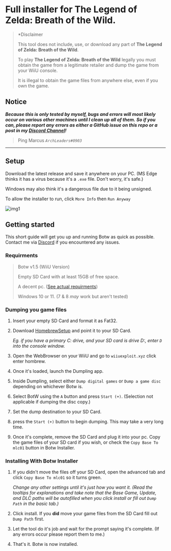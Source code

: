 # Full installer for The Legend of Zelda: Breath of the Wild.

> \*Disclaimer
>
> This tool does not include, use, or download any part of **The Legend of Zelda: Breath of the Wild**.
>
> To play **The Legend of Zelda: Breath of the Wild** legally you must obtain the game from a legitimate
> retailer and dump the game from your WiiU console.
>
> It is illegal to obtain the game files from anywhere else, even if you own the game.

## Notice

***Because this is only tested by myself, bugs and errors will most likely occur on various other machines until I clean up all of them.***
***So if you can, please report any errors as either a GitHub issue on this repo or a post in my [Discord Channel](https://discord.gg/cbA3AWwfJj)!***
> Ping Marcus *`ArchLeaders#0903`*

---

## Setup

Download the latest release and save it anywhere on your PC. (MS Edge thinks it has a virus because it's a `.exe` file. Don't worry, it's safe.)

Windows may also think it's a dangerous file due to it being unsigned.

To allow the installer to run, click `More Info` then `Run Anyway`

![img1](https://user-images.githubusercontent.com/80713508/141951310-c3408d23-dd57-4e39-b3e8-0bf2a9720061.png)

## Getting started

This short guide will get you up and running Botw as quick as possible. Contact me via [Discord](https://discord.gg/cbA3AWwfJj) if you encountered any issues.

### Requirments

> Botw v1.5 (WiiU Version)
>
> Empty SD Card with at least 15GB of free space.
>
> A decent pc. ([See actual requirments](https://wiki.cemu.info/wiki/The_Legend_of_Zelda:_Breath_of_the_Wild))
> 
> Windows 10 or 11. (7 & 8 _may_ work but aren't tested)

### Dumping you game files

1. Insert your empty SD Card and format it as Fat32.
2. Download [HomebrewSetup](https://github.com/ArchLeaders/Breath-of-the-Wild-Installer-NET-6.0/releases/download/v1.0.0/HomebrewSetup.exe) and point it to your SD Card.

   *Eg. if you have a primary C: drive, and your SD card is drive D:, enter `D` into the console window.*
   
3. Open the WebBrowser on your WiiU and go to `wiiuexploit.xyz` click enter hombrew.
4. Once it's loaded, launch the Dumpling app.
5. Inside Dumpling, select either `Dump digital games` or `Dump a game disc` depending on whichever Botw is.
6. Select BotW using the `A` button and press `Start (+)`. (Selection not applicable if dumping the disc copy.)
7. Set the dump destination to your SD Card.
8. press the `Start (+)` button to begin dumping. This may take a very long time.
9. Once it's complete, remove the SD Card and plug it into your pc. Copy the game files of your SD card if you wish, or check the `Copy Base To mlc01` button in Botw Installer.

### Installing With Botw Installer

1. If you didn't move the files off your SD Card, open the advanced tab and click `Copy Base To mlc01` so it turns green. 

   *Change any other settings until it's just how you want it. (Read the tooltips for explanations and take note that the Base Game, Update, and DLC paths will be autofilled when you click install or fill out `Dump Path` in the basic tab.)*

2. Click install. If you **did** move your game files from the SD Card fill out `Dump Path` first.
3. Let the tool do it's job and wait for the prompt saying it's complete. (If any errors occur please report them to me.)
4. That's it. Botw is now installed.
